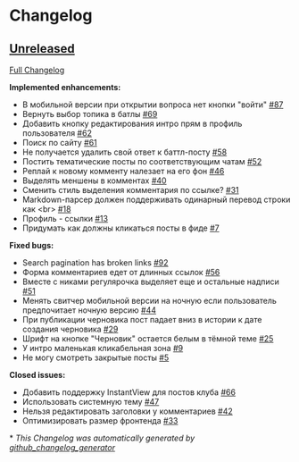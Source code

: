 # Changelog

## [Unreleased](https://github.com/vas3k/vas3k.club/tree/HEAD)

[Full Changelog](https://github.com/vas3k/vas3k.club/compare/c3f7a94bc5e34f4a175bb95202f7b6a8278752db...HEAD)

**Implemented enhancements:**

- В мобильной версии при открытии вопроса нет кнопки "войти"  [\#87](https://github.com/vas3k/vas3k.club/issues/87)
- Вернуть выбор топика в батлы [\#69](https://github.com/vas3k/vas3k.club/issues/69)
- Добавить кнопку редактирования интро прям в профиль пользователя [\#62](https://github.com/vas3k/vas3k.club/issues/62)
- Поиск по сайту [\#61](https://github.com/vas3k/vas3k.club/issues/61)
- Не получается удалить свой ответ к баттл-посту [\#58](https://github.com/vas3k/vas3k.club/issues/58)
- Постить тематические посты по соответствующим чатам [\#52](https://github.com/vas3k/vas3k.club/issues/52)
- Реплай к новому комменту налезает на его фон [\#46](https://github.com/vas3k/vas3k.club/issues/46)
- Выделять меншены в комментах [\#40](https://github.com/vas3k/vas3k.club/issues/40)
- Сменить стиль выделения комментария по ссылке? [\#31](https://github.com/vas3k/vas3k.club/issues/31)
- Markdown-парсер должен поддерживать одинарный перевод строки как \<br\> [\#18](https://github.com/vas3k/vas3k.club/issues/18)
- Профиль - ссылки [\#13](https://github.com/vas3k/vas3k.club/issues/13)
- Придумать как должны кликаться посты в фиде [\#7](https://github.com/vas3k/vas3k.club/issues/7)

**Fixed bugs:**

- Search pagination has broken links [\#92](https://github.com/vas3k/vas3k.club/issues/92)
- Форма комментариев едет от длинных ссылок [\#56](https://github.com/vas3k/vas3k.club/issues/56)
- Вместе с никами регулярочка выделяет еще и остальные надписи [\#51](https://github.com/vas3k/vas3k.club/issues/51)
- Менять свитчер мобильной версии на ночную если пользователь предпочитает ночную версию [\#44](https://github.com/vas3k/vas3k.club/issues/44)
- При публикации черновика пост падает вниз в истории к дате создания черновика [\#29](https://github.com/vas3k/vas3k.club/issues/29)
- Шрифт на кнопке "Черновик" остается белым в тёмной теме  [\#25](https://github.com/vas3k/vas3k.club/issues/25)
- У интро маленькая кликабельная зона [\#9](https://github.com/vas3k/vas3k.club/issues/9)
- Не могу смотреть закрытые посты [\#5](https://github.com/vas3k/vas3k.club/issues/5)

**Closed issues:**

- Добавить поддержку InstantView для постов клуба [\#66](https://github.com/vas3k/vas3k.club/issues/66)
- Использовать системную тему [\#47](https://github.com/vas3k/vas3k.club/issues/47)
- Нельзя редактировать заголовки у комментариев [\#42](https://github.com/vas3k/vas3k.club/issues/42)
- Оптимизировать размер фронтенда [\#33](https://github.com/vas3k/vas3k.club/issues/33)



\* *This Changelog was automatically generated by [github_changelog_generator](https://github.com/github-changelog-generator/github-changelog-generator)*
